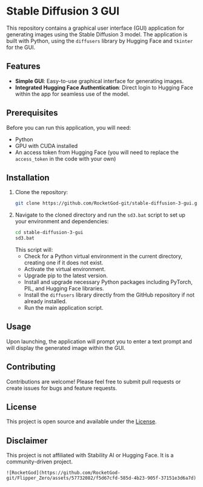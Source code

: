 # Stable Diffusion 3 GUI

This repository contains a graphical user interface (GUI) application for generating images using the Stable Diffusion 3 model. The application is built with Python, using the `diffusers` library by Hugging Face and `tkinter` for the GUI.

## Features

- **Simple GUI**: Easy-to-use graphical interface for generating images.
- **Integrated Hugging Face Authentication**: Direct login to Hugging Face within the app for seamless use of the model.

## Prerequisites

Before you can run this application, you will need:

- Python
- GPU with CUDA installed
- An access token from Hugging Face (you will need to replace the `access_token` in the code with your own)

## Installation

1. Clone the repository:
   ```bash
   git clone https://github.com/RocketGod-git/stable-diffusion-3-gui.git
   ```
2. Navigate to the cloned directory and run the `sd3.bat` script to set up your environment and dependencies:
   ```bash
   cd stable-diffusion-3-gui
   sd3.bat
   ```
   This script will:
   - Check for a Python virtual environment in the current directory, creating one if it does not exist.
   - Activate the virtual environment.
   - Upgrade pip to the latest version.
   - Install and upgrade necessary Python packages including PyTorch, PIL, and Hugging Face libraries.
   - Install the `diffusers` library directly from the GitHub repository if not already installed.
   - Run the main application script.

## Usage

Upon launching, the application will prompt you to enter a text prompt and will display the generated image within the GUI.

## Contributing

Contributions are welcome! Please feel free to submit pull requests or create issues for bugs and feature requests.

## License

This project is open source and available under the [License](LICENSE).

## Disclaimer

This project is not affiliated with Stability AI or Hugging Face. It is a community-driven project.
```
![RocketGod](https://github.com/RocketGod-git/Flipper_Zero/assets/57732082/f5d67cfd-585d-4b23-905f-37151e3d6a7d)
